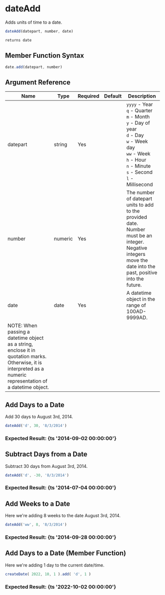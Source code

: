 # dateAdd

Adds units of time to a date.

```javascript
dateAdd(datepart, number, date)
```

```javascript
returns date
```

## Member Function Syntax

```javascript
date.add(datepart, number)
```

## Argument Reference

| Name | Type | Required | Default | Description |
| --- | --- | --- | --- | --- |
| datepart | string | Yes |  | `yyyy` - Year<br />`q` - Quarter<br />`m` - Month<br />`y` - Day of year<br />`d` - Day<br />`w` - Week day<br />`ww` - Week<br />`h` - Hour<br />`n` - Minute<br />`s` - Second<br />`l` - Millisecond |
| number | numeric | Yes |  | The number of datepart units to add to the provided date.<br /> Number must be an integer.<br /> Negative integers move the date into the past, positive into the future. |
| date | date | Yes |  | A datetime object in the range of 100AD-9999AD.<br /> NOTE: When passing a datetime object as a string, enclose it in quotation marks. Otherwise, it is interpreted as a numeric representation of a datetime object. |

## Add Days to a Date

Add 30 days to August 3rd, 2014.

```javascript
dateAdd('d', 30, '8/3/2014')
```

### Expected Result: {ts '2014-09-02 00:00:00'}

## Subtract Days from a Date

Subtract 30 days from August 3rd, 2014.

```javascript
dateAdd('d', -30, '8/3/2014')
```

### Expected Result: {ts '2014-07-04 00:00:00'}

## Add Weeks to a Date

Here we're adding 8 weeks to the date August 3rd, 2014.

```javascript
dateAdd('ww', 8, '8/3/2014')
```

### Expected Result: {ts '2014-09-28 00:00:00'}

## Add Days to a Date (Member Function)

Here we're adding 1 day to the current date/time.

```javascript
createDate( 2022, 10, 1 ).add( 'd', 1 )
```

### Expected Result: {ts '2022-10-02 00:00:00'}
